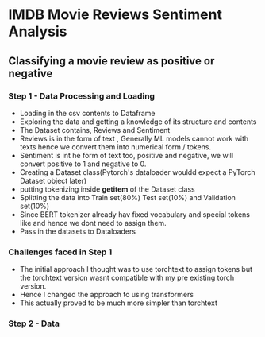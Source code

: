 # IMDB Movie Reviews Sentiment Analysis

##  Classifying a movie review as positive or negative

### Step 1 - Data Processing and Loading
- Loading in the csv contents to Dataframe
- Exploring the data and getting a knowledge of its structure and contents
- The Dataset contains, Reviews and Sentiment
- Reviews is in the form of text , Generally ML models cannot work with texts hence we convert them into numerical form / tokens.
- Sentiment is int he form of text too, positive and negative, we will convert positive to 1 and negative to 0.
- Creating a Dataset class(Pytorch's dataloader wouldd expect a PyTorch Dataset object later)
- putting tokenizing inside __getitem__ of the Dataset class
- Splitting the data into Train set(80%) Test set(10%) and Validation set(10%)
- Since BERT tokenizer already hav fixed vocabulary and special tokens like <pad> and <unk> hence we dont need to assign them.
- Pass in the datasets to Dataloaders 

### Challenges faced in Step 1
- The initial approach I thought was to use torchtext to assign tokens but the torchtext version wasnt compatible with my pre existing torch version.
- Hence I changed the approach to using transformers
- This actually proved to be much more simpler than torchtext 

### Step 2 - Data